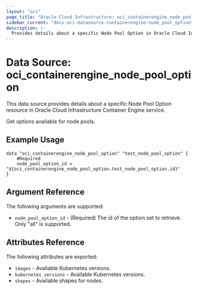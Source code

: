 ```yaml
---
layout: "oci"
page_title: "Oracle Cloud Infrastructure: oci_containerengine_node_pool_option"
sidebar_current: "docs-oci-datasource-containerengine-node_pool_option"
description: |-
  Provides details about a specific Node Pool Option in Oracle Cloud Infrastructure Container Engine service
---
```


# Data Source: oci_containerengine_node_pool_option
This data source provides details about a specific Node Pool Option resource in Oracle Cloud Infrastructure Container Engine service.

Get options available for node pools.

## Example Usage

```hcl
data "oci_containerengine_node_pool_option" "test_node_pool_option" {
	#Required
	node_pool_option_id = "${oci_containerengine_node_pool_option.test_node_pool_option.id}"
}
```

## Argument Reference

The following arguments are supported:

* `node_pool_option_id` - (Required) The id of the option set to retrieve. Only "all" is supported.


## Attributes Reference

The following attributes are exported:

* `images` - Available Kubernetes versions.
* `kubernetes_versions` - Available Kubernetes versions.
* `shapes` - Available shapes for nodes.

